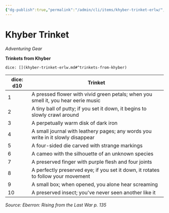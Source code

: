 ```yaml
---
{"dg-publish":true,"permalink":"/admin/cli/items/khyber-trinket-erlw/","tags":["compendium/src/5e/erlw","item/gear"],"updated":"2025-01-11T15:32:17.830+00:00"}
---
```


# Khyber Trinket
*Adventuring Gear*  


**Trinkets from Khyber**

`dice: [](khyber-trinket-erlw.md#^trinkets-from-khyber)`

| dice: d10 | Trinket |
|-----------|---------|
| 1 | A pressed flower with vivid green petals; when you smell it, you hear eerie music |
| 2 | A tiny ball of putty; if you set it down, it begins to slowly crawl around |
| 3 | A perpetually warm disk of dark iron |
| 4 | A small journal with leathery pages; any words you write in it slowly disappear |
| 5 | A four-sided die carved with strange markings |
| 6 | A cameo with the silhouette of an unknown species |
| 7 | A preserved finger with purple flesh and four joints |
| 8 | A perfectly preserved eye; if you set it down, it rotates to follow your movement |
| 9 | A small box; when opened, you alone hear screaming |
| 10 | A preserved insect; you've never seen another like it |{ #trinkets-from-khyber}


*Source: Eberron: Rising from the Last War p. 135*